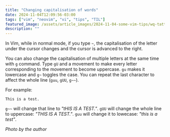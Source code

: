 ```yaml
---
title: "Changing capitalisation of words"
date: 2024-11-04T12:09:56-03:00
tags: ["vim", "neovim", "vi", "tips", "TIL"]
featured_image: /assets/article_images/2024-11-04-some-vim-tips/wq-tattoo.webp
description: ""
---
```


In Vim, while in normal mode, if you type `~`, the capitalisation of the
letter under the cursor changes and the cursor is advanced to the right.

You can also change the capitalisation of multiple letters at the same time
with `g` command. Type `gU` and a movement to make every letter corresponding
to the movement to become uppercase. `gu` makes it lowercase and `g~` toggles
the case. You can repeat the last character to affect the whole line (`guu`,
`gUU`, `g~~`).

For example:
```
This is a test.
```
`g~~` will change that line to _"tHIS IS A TEST."_. `gUU` will change
the whole line to uppercase: _"THIS IS A TEST."_. `guu` will change
it to lowecase: _"this is a test"_.


_Photo by the author_

